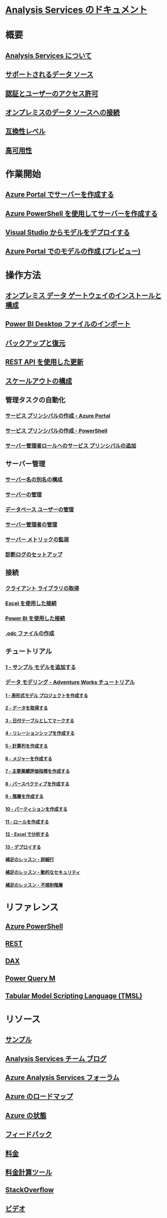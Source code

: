 # [Analysis Services のドキュメント](index.md)

# 概要
## [Analysis Services について](analysis-services-overview.md)
## [サポートされるデータ ソース](analysis-services-datasource.md)
## [認証とユーザーのアクセス許可](analysis-services-manage-users.md)
## [オンプレミスのデータ ソースへの接続](analysis-services-gateway.md)
## [互換性レベル](analysis-services-compat-level.md)
## [高可用性](analysis-services-bcdr.md)

# 作業開始
## [Azure Portal でサーバーを作成する](analysis-services-create-server.md)
## [Azure PowerShell を使用してサーバーを作成する](analysis-services-create-powershell.md)
## [Visual Studio からモデルをデプロイする](analysis-services-deploy.md)
## [Azure Portal でのモデルの作成 (プレビュー)](analysis-services-create-model-portal.md)

# 操作方法 
## [オンプレミス データ ゲートウェイのインストールと構成](analysis-services-gateway-install.md)
## [Power BI Desktop ファイルのインポート](analysis-services-import-pbix.md)
## [バックアップと復元](analysis-services-backup.md)
## [REST API を使用した更新](analysis-services-async-refresh.md)
## [スケールアウトの構成](analysis-services-scale-out.md)
## 管理タスクの自動化
### [サービス プリンシパルの作成 - Azure Portal](../azure-resource-manager/resource-group-create-service-principal-portal.md)
### [サービス プリンシパルの作成 - PowerShell](../azure-resource-manager/resource-group-authenticate-service-principal.md)
### [サーバー管理者ロールへのサービス プリンシパルの追加](analysis-services-addservprinc-admins.md)
## サーバー管理
### [サーバー名の別名の構成](analysis-services-server-alias.md)
### [サーバーの管理](analysis-services-manage.md)
### [データベース ユーザーの管理](analysis-services-database-users.md)
### [サーバー管理者の管理](analysis-services-server-admins.md)
### [サーバー メトリックの監視](analysis-services-monitor.md)
### [診断ログのセットアップ](analysis-services-logging.md)
## 接続
### [クライアント ライブラリの取得](analysis-services-data-providers.md)
### [Excel を使用した接続](analysis-services-connect-excel.md)
### [Power BI を使用した接続](analysis-services-connect-pbi.md)
### [.odc ファイルの作成](analysis-services-odc.md)
## チュートリアル
### [1 - サンプル モデルを追加する](analysis-services-create-sample-model.md)
### [データ モデリング - Adventure Works チュートリアル](tutorials/aas-adventure-works-tutorial.md)
#### [1 - 表形式モデル プロジェクトを作成する](tutorials/aas-lesson-1-create-a-new-tabular-model-project.md)
#### [2 - データを取得する](tutorials/aas-lesson-2-get-data.md)
#### [3 - 日付テーブルとしてマークする](tutorials/aas-lesson-3-mark-as-date-table.md) 
#### [4 - リレーションシップを作成する](tutorials/aas-lesson-4-create-relationships.md) 
#### [5 - 計算列を作成する](tutorials/aas-lesson-5-create-calculated-columns.md)
#### [6 - メジャーを作成する](tutorials/aas-lesson-6-create-measures.md)  
#### [7 - 主要業績評価指標を作成する](tutorials/aas-lesson-7-create-key-performance-indicators.md)  
#### [8 - パースペクティブを作成する](tutorials/aas-lesson-8-create-perspectives.md) 
#### [9 - 階層を作成する](tutorials/aas-lesson-9-create-hierarchies.md) 
#### [10 - パーティションを作成する](tutorials/aas-lesson-10-create-partitions.md) 
#### [11 - ロールを作成する](tutorials/aas-lesson-11-create-roles.md)
#### [12 - Excel で分析する](tutorials/aas-lesson-12-analyze-in-excel.md)
#### [13 - デプロイする](tutorials/aas-lesson-13-deploy.md)
#### [補足のレッスン - 詳細行](tutorials/aas-supplemental-lesson-detail-rows.md)
#### [補足のレッスン - 動的なセキュリティ](tutorials/aas-supplemental-lesson-dynamic-security.md)
#### [補足のレッスン - 不規則階層](tutorials/aas-supplemental-lesson-ragged-hierarchies.md)  

# リファレンス
## [Azure PowerShell](analysis-services-powershell.md)
## [REST](/rest/api/analysisservices)
## [DAX](https://msdn.microsoft.com/library/gg413422.aspx)
## [Power Query M](https://msdn.microsoft.com/library/mt211003.aspx)
## [Tabular Model Scripting Language (TMSL)](https://docs.microsoft.com/sql/analysis-services/tabular-model-scripting-language-tmsl-reference)

# リソース
## [サンプル](analysis-services-samples.md)
## [Analysis Services チーム ブログ](https://blogs.msdn.microsoft.com/analysisservices/)
## [Azure Analysis Services フォーラム](https://social.msdn.microsoft.com/Forums/en-US/home?forum=AzureAnalysisServices)
## [Azure のロードマップ](https://azure.microsoft.com/roadmap/?category=intelligence-analytics)
## [Azure の状態](https://azure.microsoft.com/status/)
## [フィードバック](https://feedback.azure.com/forums/556165-azure-analysis-services)
## [料金](https://azure.microsoft.com/pricing/details/analysis-services/)
## [料金計算ツール](https://azure.microsoft.com/pricing/calculator/)
## [StackOverflow](http://stackoverflow.com/questions/tagged/azure-analysis-services)
## [ビデオ](https://azure.microsoft.com/resources/videos/index/?services=analysis-services&sort=newest)

